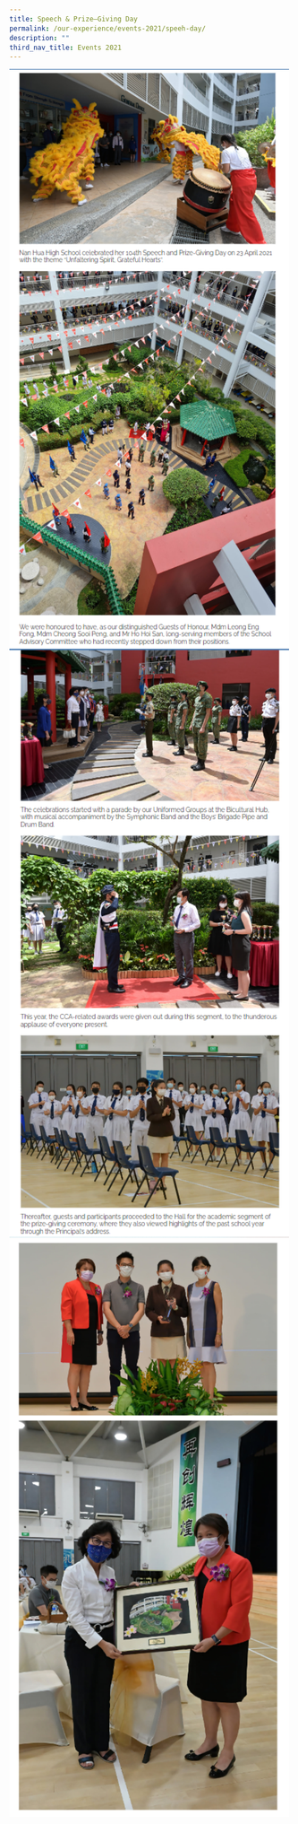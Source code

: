 ```yaml
---
title: Speech & Prize–Giving Day
permalink: /our-experience/events-2021/speeh-day/
description: ""
third_nav_title: Events 2021
---
```

<img src="/images/speechday1.png" 
         style="width:500px"
	/>
<br>
<img src="/images/speechday2.png" 
         style="width:500px"
	/>
<br>
<img src="/images/speechday3.png" 
         style="width:500px"
	/>
<br>
